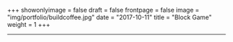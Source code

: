 +++
showonlyimage = false
draft = false
frontpage = false
image = "img/portfolio/buildcoffee.jpg"
date = "2017-10-11"
title = "Block Game"
weight = 1
+++

<!--more-->

***

<script src="https://code.createjs.com/createjs-2015.11.26.min.js"></script>
<script src="/blockgame/blockgame.js"></script>
<script src="/blockgame/blockgame1.js"></script>
<script src="/blockgame/blockgame2.js"></script>
<canvas id="demoCanvas" width="500" height="700"></canvas>